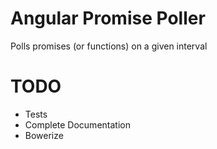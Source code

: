 # Angular Promise Poller

Polls promises (or functions) on a given interval



# TODO
* Tests
* Complete Documentation
* Bowerize
